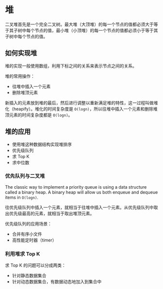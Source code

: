 # 堆

二叉堆首先是一个完全二叉树。最大堆（大顶堆）的每一个节点的值都必须大于等于其子树中每个节点的值，最小堆（小顶堆）的每一个节点的值都必须小于等于其子树中每个节点的值。

## 如何实现堆

堆的实现一般使用数组，利用下标之间的关系来表示节点之间的关系。

堆的常用操作：

- 往堆中插入一个元素
- 删除堆顶元素

新插入的元素放到堆的最后，然后进行调整以重新满足堆的特性，这一过程叫做堆化（heapify）。堆化的时间复杂度是 `O(logn)`，所以往堆中插入一个元素和删除堆顶元素的时间复杂度都是 `O(logn)`。

## 堆的应用

- 使用堆这种数据结构实现堆排序
- 优先级队列
- 求 Top K
- 求中位数

### 优先队列与二叉堆

The classic way to implement a priority queue is using a data structure called a binary heap. A binary heap will allow us both enqueue and dequeue items in `O(logn)`.

往优先级队列中插入一个元素，就相当于往堆中插入一个元素。从优先级队列中取出优先级最高的元素，就相当于取出堆顶元素。

优先级队列的应用场景：

- 合并有序小文件
- 高性能定时器（timer）

### 利用堆求 Top K

求 Top K 的问题可以分成两类：

- 针对静态数据集合
- 针对动态数据集合，有数据动态地加入到集合中
